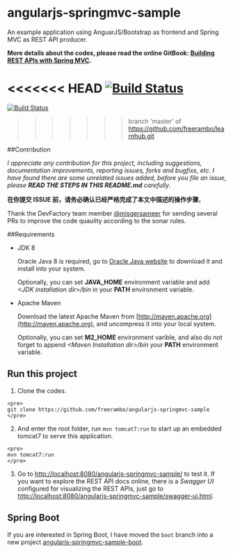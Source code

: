 angularjs-springmvc-sample
==========================

An example application using AnguarJS/Bootstrap as frontend and Spring MVC as REST API producer.

**More details about the codes, please read the online GitBook: [Building REST APIs with Spring MVC](https://www.gitbook.com/book/freerambo/build-a-restful-app-with-spring-mvc-and-angularjs/details/).**

<<<<<<< HEAD
[![Build Status](https://drone.io/github.com/hantsy/angularjs-springmvc-sample/status.png)](https://drone.io/github.com/hantsy/angularjs-springmvc-sample/latest)
=======
[![Build Status](https://drone.io/github.com/freerambo/learnhub/status.png)](https://drone.io/github.com/freerambo/learnhub/latest)
>>>>>>> branch 'master' of https://github.com/freerambo/learnhub.git

##Contribution

_I appreciate any contribution for this project, including suggestions, documentation improvements, reporting issues, forks and bugfixs,  etc. I have found there are some unrelated issues added, before you file an issue, please **READ THE STEPS IN THIS README.md**  carefully_.

**在你提交 ISSUE 前，请务必确认已经严格完成了本文中描述的操作步骤**。

Thank the DevFactory team member [@misgersameer](https://github.com/misgersameer) for sending several PRs to improve the code quaulity according to the sonar rules.


##Requirements

   * JDK 8

     Oracle Java 8 is required, go to [Oracle Java website](http://java.oracle.com) to download it and install into your system. 
     
     Optionally, you can set **JAVA\_HOME** environment variable and add *&lt;JDK installation dir>/bin* in your **PATH** environment variable.

   * Apache Maven
   
     Download the latest Apache Maven from [http://maven.apache.org](http://maven.apache.org), and uncompress it into your local system. 
    
     Optionally, you can set **M2\_HOME** environment varible, and also do not forget to append *&lt;Maven Installation dir>/bin* your **PATH** environment variable.  

## Run this project

   1. Clone the codes.

    <pre>
    git clone https://github.com/freerambo/angularjs-springmvc-sample
    </pre>
  
   2. And enter the root folder, run `mvn tomcat7:run` to start up an embedded tomcat7 to serve this application.
  
    <pre>
    mvn tomcat7:run
    </pre>

   3. Go to [http://localhost:8080/angularjs-springmvc-sample/](http://localhost:8080/angularjs-springmvc-sample/) to test it. If you want to explore the REST API docs online, there is a *Swagger UI* configured for visualizing the REST APIs, just go to [http://localhost:8080/angularjs-springmvc-sample/swagger-ui.html](http://localhost:8080/angularjs-springmvc-sample/swagger-ui.html).

## Spring Boot

If you are interested in Spring Boot, I have moved the `boot` branch into a new project [angularjs-springmvc-sample-boot](https://github.com/freerambo/angularjs-springmvc-sample-boot).
